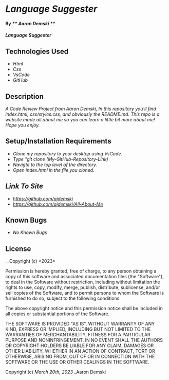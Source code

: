 # _Language Suggester_

#### By _** Aaron Demski **_

#### _Language Suggester_

## Technologies Used

* _Html_
* _Css_
* _VsCode_
* _GitHub_

## Description

_A Code Review Project from Aaron Demski, In this repository you'll find index.html, css/styles.css, and obviously the README.md. This repo is a website made all about me so you can learn a little bit more about me! Hope you enjoy._

## Setup/Installation Requirements

* _Clone my repository to your desktop using VsCode._
* _Type "git clone (My-GitHub-Repository-Link)_
* _Navigte to the top level of the directory._
* _Open index.html in the file you cloned._

## _Link To Site_
* _https://github.com/ajdemski_
* _https://github.com/ajdemski/All-About-Me_

## Known Bugs

* _No Known Bugs_

## License

__Copyright (c) <2023> <Aaron Demski>

Permission is hereby granted, free of charge, to any person obtaining a copy
of this software and associated documentation files (the "Software"), to deal
in the Software without restriction, including without limitation the rights
to use, copy, modify, merge, publish, distribute, sublicense, and/or sell
copies of the Software, and to permit persons to whom the Software is
furnished to do so, subject to the following conditions:

The above copyright notice and this permission notice shall be included in all
copies or substantial portions of the Software.

THE SOFTWARE IS PROVIDED "AS IS", WITHOUT WARRANTY OF ANY KIND, EXPRESS OR
IMPLIED, INCLUDING BUT NOT LIMITED TO THE WARRANTIES OF MERCHANTABILITY,
FITNESS FOR A PARTICULAR PURPOSE AND NONINFRINGEMENT. IN NO EVENT SHALL THE
AUTHORS OR COPYRIGHT HOLDERS BE LIABLE FOR ANY CLAIM, DAMAGES OR OTHER
LIABILITY, WHETHER IN AN ACTION OF CONTRACT, TORT OR OTHERWISE, ARISING FROM,
OUT OF OR IN CONNECTION WITH THE SOFTWARE OR THE USE OR OTHER DEALINGS IN THE
SOFTWARE.

Copyright (c) _March 20th, 2023_ _Aaron Demski